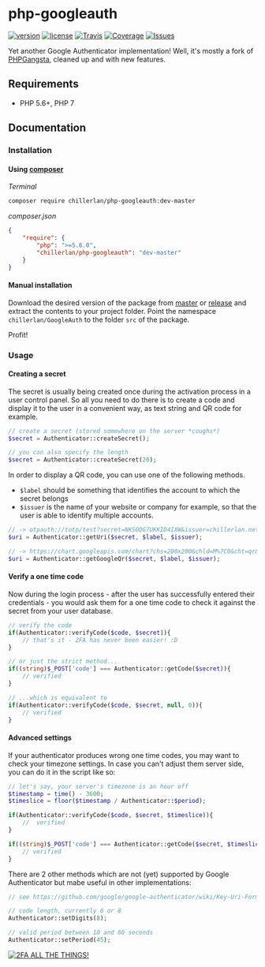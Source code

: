 # php-googleauth

[![version][packagist-badge]][packagist]
[![license][license-badge]][license]
[![Travis][travis-badge]][travis]
[![Coverage][coverage-badge]][coverage]
[![Issues][issue-badge]][issues]

[packagist-badge]: https://img.shields.io/packagist/v/chillerlan/php-googleauth.svg?style=flat-square
[license-badge]: https://img.shields.io/badge/license-MIT-blue.svg?style=flat-square
[travis-badge]: https://img.shields.io/travis/codemasher/php-googleauth.svg?style=flat-square
[coverage-badge]: https://img.shields.io/codecov/c/github/codemasher/php-googleauth.svg?style=flat-square
[issue-badge]: https://img.shields.io/github/issues/codemasher/php-googleauth.svg?style=flat-square
[packagist]: https://packagist.org/packages/chillerlan/php-googleauth
[travis]: https://travis-ci.org/codemasher/php-googleauth
[coverage]: https://codecov.io/github/codemasher/php-googleauth
[issues]: https://github.com/codemasher/php-googleauth/issues
[license]: https://github.com/codemasher/php-googleauth/blob/master/LICENSE

Yet another Google Authenticator implementation! Well, it's mostly a fork of [PHPGangsta](https://github.com/PHPGangsta/GoogleAuthenticator/), cleaned up and with new features.

## Requirements
- PHP 5.6+, PHP 7

## Documentation

### Installation
#### Using [composer](https://getcomposer.org)

*Terminal*
```sh
composer require chillerlan/php-googleauth:dev-master
```

*composer.json*
```json
{
	"require": {
		"php": ">=5.6.0",
		"chillerlan/php-googleauth": "dev-master"
	}
}
```

#### Manual installation
Download the desired version of the package from [master](https://github.com/codemasher/php-googleauth/archive/master.zip) or 
[release](https://github.com/codemasher/php-googleauth/releases) and extract the contents to your project folder. 
Point the namespace `chillerlan/GoogleAuth` to the folder `src` of the package.

Profit!

### Usage

#### Creating a secret 
The secret is usually being created once during the activation process in a user control panel. 
So all you need to do there is to create a code and display it to the user in a convenient way, as text string and QR code for example.
```php
// create a secret (stored somewhere on the server *coughs*)
$secret = Authenticator::createSecret();

// you can also specify the length
$secret = Authenticator::createSecret(20);
```

In order to display a QR code, you can use one of the following methods.
- `$label` should be something that identifies the account to which the secret belongs
- `$issuer` is the name of your website or company for example, so that the user is able to identify multiple accounts.
```php
// -> otpauth://totp/test?secret=NKSOQG7UKKID4IXW&issuer=chillerlan.net
$uri = Authenticator::getUri($secret, $label, $issuer);

// -> https://chart.googleapis.com/chart?chs=200x200&chld=M%7C0&cht=qr&chl=otpauth%3A%2F%2Ftotp%2Ftest%3Fsecret%3DNKSOQG7UKKID4IXW%26issuer%3Dchillerlan.net
$uri = Authenticator::getGoogleQr($secret, $label, $issuer);
```

#### Verify a one time code
Now during the login process - after the user has successfully entered their credentials - you would 
ask them for a one time code to check it against the secret from your user database.
```php
// verify the code
if(Authenticator::verifyCode($code, $secret)){
	// that's it - 2FA has never been easier! :D
}

// or just the strict method...
if((string)$_POST['code'] === Authenticator::getCode($secret)){
	// verified
}

// ...which is equivalent to
if(Authenticator::verifyCode($code, $secret, null, 0)){
	// verified
}

```

#### Advanced settings
If your authenticator produces wrong one time codes, you may want to check your timezone settings.
In case you can't adjust them server side, you can do it in the script like so:
```php
// let's say, your server's timezone is an hour off
$timestamp = time() - 3600;
$timeslice = floor($timestamp / Authenticator::$period);

if(Authenticator::verifyCode($code, $secret, $timeslice)){
	//  verified
}

if((string)$_POST['code'] === Authenticator::getCode($secret, $timeslice)){
	// verified
}

```

There are 2 other methods which are not (yet) supported by Google Authenticator but mabe useful in other implementations:
```php
// see https://github.com/google/google-authenticator/wiki/Key-Uri-Format#parameters

// code length, currently 6 or 8
Authenticator::setDigits(8);

// valid period between 10 and 60 seconds
Authenticator::setPeriod(45);
```

[![2FA ALL THE THINGS!](https://raw.githubusercontent.com/codemasher/php-googleauth/master/stuff/2fa-all-the-things.jpg)](https://www.turnon2fa.com)

